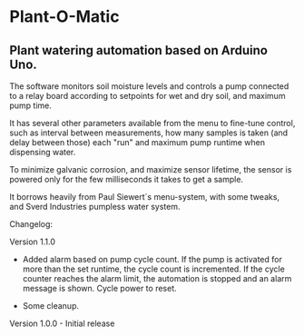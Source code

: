 # Plant-O-Matic
Plant watering automation based on Arduino Uno.
-----------------------------------------------------------------

The software monitors soil moisture levels and controls a pump connected to a relay board according to setpoints for wet and dry soil, and maximum pump time.

It has several other parameters available from the menu to fine-tune control, such as interval between measurements, how many samples is taken (and delay between those) each "run" and maximum pump runtime when dispensing water.

To minimize galvanic corrosion, and maximize sensor lifetime, the sensor is powered only for the few milliseconds it takes to get a sample.

It borrows heavily from Paul Siewert´s menu-system, with some tweaks, and Sverd Industries pumpless water system.


Changelog:

Version 1.1.0

+ Added alarm based on pump cycle count.
If the pump is activated for more than the set runtime, the cycle count is incremented. If the cycle counter reaches the alarm limit, the automation is stopped and an alarm message is shown.
Cycle power to reset.

- Some cleanup.

Version 1.0.0 - Initial release
